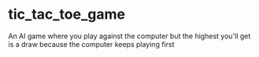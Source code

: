 # tic_tac_toe_game
An AI game where you play against the computer but the highest you'll get is a draw because the computer keeps playing first
